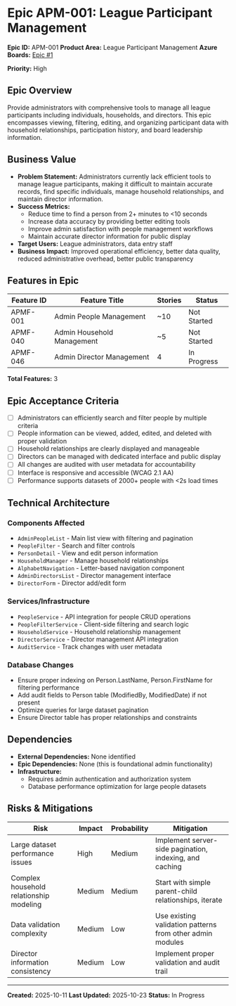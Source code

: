 # Epic APM-001: League Participant Management

**Epic ID:** APM-001
**Product Area:** League Participant Management
**Azure Boards:** [Epic #1](https://dev.azure.com/rsalit1516/Hoops/_workitems/edit/1)

**Priority:** High

## Epic Overview

Provide administrators with comprehensive tools to manage all league participants including individuals, households, and directors. This epic encompasses viewing, filtering, editing, and organizing participant data with household relationships, participation history, and board leadership information.

## Business Value

- **Problem Statement:** Administrators currently lack efficient tools to manage league participants, making it difficult to maintain accurate records, find specific individuals, manage household relationships, and maintain director information.
- **Success Metrics:**
  - Reduce time to find a person from 2+ minutes to <10 seconds
  - Increase data accuracy by providing better editing tools
  - Improve admin satisfaction with people management workflows
  - Maintain accurate director information for public display
- **Target Users:** League administrators, data entry staff
- **Business Impact:** Improved operational efficiency, better data quality, reduced administrative overhead, better public transparency

## Features in Epic

| Feature ID | Feature Title                | Stories | Status      |
| ---------- | ---------------------------- | ------- | ----------- |
| APMF-001   | Admin People Management      | ~10     | Not Started |
| APMF-040   | Admin Household Management   | ~5      | Not Started |
| APMF-046   | Admin Director Management    | 4       | In Progress |

**Total Features:** 3

## Epic Acceptance Criteria

- [ ] Administrators can efficiently search and filter people by multiple criteria
- [ ] People information can be viewed, added, edited, and deleted with proper validation
- [ ] Household relationships are clearly displayed and manageable
- [ ] Directors can be managed with dedicated interface and public display
- [ ] All changes are audited with user metadata for accountability
- [ ] Interface is responsive and accessible (WCAG 2.1 AA)
- [ ] Performance supports datasets of 2000+ people with <2s load times

## Technical Architecture

### Components Affected

- `AdminPeopleList` - Main list view with filtering and pagination
- `PeopleFilter` - Search and filter controls
- `PersonDetail` - View and edit person information
- `HouseholdManager` - Manage household relationships
- `AlphabetNavigation` - Letter-based navigation component
- `AdminDirectorsList` - Director management interface
- `DirectorForm` - Director add/edit form

### Services/Infrastructure

- `PeopleService` - API integration for people CRUD operations
- `PeopleFilterService` - Client-side filtering and search logic
- `HouseholdService` - Household relationship management
- `DirectorService` - Director management API integration
- `AuditService` - Track changes with user metadata

### Database Changes

- Ensure proper indexing on Person.LastName, Person.FirstName for filtering performance
- Add audit fields to Person table (ModifiedBy, ModifiedDate) if not present
- Optimize queries for large dataset pagination
- Ensure Director table has proper relationships and constraints

## Dependencies

- **External Dependencies:** None identified
- **Epic Dependencies:** None (this is foundational admin functionality)
- **Infrastructure:**
  - Requires admin authentication and authorization system
  - Database performance optimization for large people datasets

## Risks & Mitigations

| Risk                                    | Impact | Probability | Mitigation                                                |
| --------------------------------------- | ------ | ----------- | --------------------------------------------------------- |
| Large dataset performance issues        | High   | Medium      | Implement server-side pagination, indexing, and caching   |
| Complex household relationship modeling | Medium | Medium      | Start with simple parent-child relationships, iterate     |
| Data validation complexity              | Medium | Low         | Use existing validation patterns from other admin modules |
| Director information consistency        | Medium | Low         | Implement proper validation and audit trail               |

---

**Created:** 2025-10-11
**Last Updated:** 2025-10-23
**Status:** In Progress
